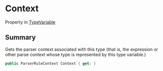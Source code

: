 # Context

Property in [TypeVariable](typechecker.typevariable.md)

## Summary

Gets the parser context associated with this type (that is, the expression or other parse context whose type is represented by this type variable.)

```csharp
public ParserRuleContext Context { get; }
```
